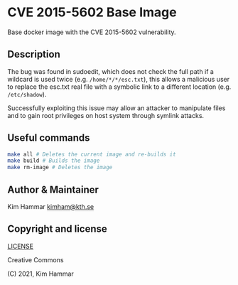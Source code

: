 # CVE 2015-5602 Base Image

Base docker image with the CVE 2015-5602 vulnerability.

## Description
The bug was found in sudoedit, which does not check the full path if a wildcard is used twice 
(e.g. `/home/*/*/esc.txt`), this allows a malicious user to replace the esc.txt real file with a symbolic link to a different location 
(e.g. `/etc/shadow`).

Successfully exploiting this issue may allow an attacker to manipulate files and to gain root privileges 
on host system through symlink attacks.    

## Useful commands

```bash
make all # Deletes the current image and re-builds it
make build # Builds the image
make rm-image # Deletes the image   
```

## Author & Maintainer

Kim Hammar <kimham@kth.se>

## Copyright and license

[LICENSE](../../../LICENSE.md)

Creative Commons

(C) 2021, Kim Hammar